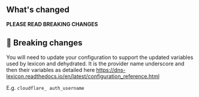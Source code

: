 ## What's changed

**PLEASE READ BREAKING CHANGES**

## 🚨 Breaking changes

You will need to update your configuration to support the updated variables used by lexicon and dehydrated. It is the provider name underscore and then their variables as detailed here https://dns-lexicon.readthedocs.io/en/latest/configuration_reference.html

E.g. `cloudflare_ auth_username`
